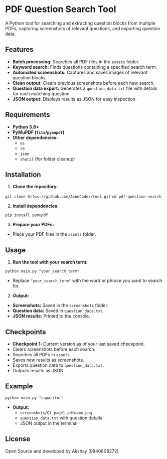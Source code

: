 # PDF Question Search Tool

A Python tool for searching and extracting question blocks from multiple PDFs, capturing screenshots of relevant questions, and exporting question data.

## Features

- **Batch processing:** Searches all PDF files in the `assets` folder.
- **Keyword search:** Finds questions containing a specified search term.
- **Automated screenshots:** Captures and saves images of relevant question blocks.
- **Clean output:** Clears previous screenshots before each new search.
- **Question data export:** Generates a `question_data.txt` file with details for each matching question.
- **JSON output:** Displays results as JSON for easy inspection.

## Requirements

- **Python 3.8+**
- **PyMuPDF (`fitz`/`pymupdf`)**
- **Other dependencies:**  
  - `os`
  - `re`
  - `json`
  - `shutil` (for folder cleanup)

## Installation

1. **Clone the repository:**

`git clone https://github.com/AxonCodez/tool.git`
`cd pdf-question-search`


2. **Install dependencies:**

`pip install pymupdf`


3. **Prepare your PDFs:**
- Place your PDF files in the `assets` folder.

## Usage

1. **Run the tool with your search term:**

`python main.py "your_search_term"`

- Replace `"your_search_term"` with the word or phrase you want to search for.

2. **Output:**
- **Screenshots:** Saved in the `screenshots` folder.
- **Question data:** Saved in `question_data.txt`.
- **JSON results:** Printed to the console.

## Checkpoints

- **Checkpoint 1:** Current version as of your last saved checkpoint.  
- Clears screenshots before each search.
- Searches all PDFs in `assets`.
- Saves new results as screenshots.
- Exports question data to `question_data.txt`.
- Outputs results as JSON.

## Example

`python main.py "capacitor"`

- **Output:**  
  - `screenshots/Q1_page1_pdfname.png`
  - `question_data.txt` with question details
  - JSON output in the terminal

## License

Open Source and developed by Akshay (9840808272)
